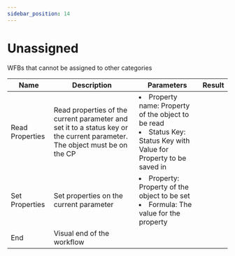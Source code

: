 ```yaml
---
sidebar_position: 14
---
```


# Unassigned

WFBs that cannot be assigned to other categories

| Name            | Description                                                                                                                | Parameters                                                                                                                      | Result |
| --------------- | -------------------------------------------------------------------------------------------------------------------------- | ------------------------------------------------------------------------------------------------------------------------------- | ------ |
| Read Properties | Read properties of the current parameter and set it to a status key or the current parameter. The object must be on the CP | <li>Property name: Property of the object to be read</li><li>Status Key: Status Key with Value for Property to be saved in</li> |        |
| Set Properties  | Set properties on the current parameter                                                                                    | <li>Property: Property of the object to be set</li><li>Formula: The value for the property </li>                                |
| End             | Visual end of the workflow                                                                                                 |                                                                                                                                 |        |
